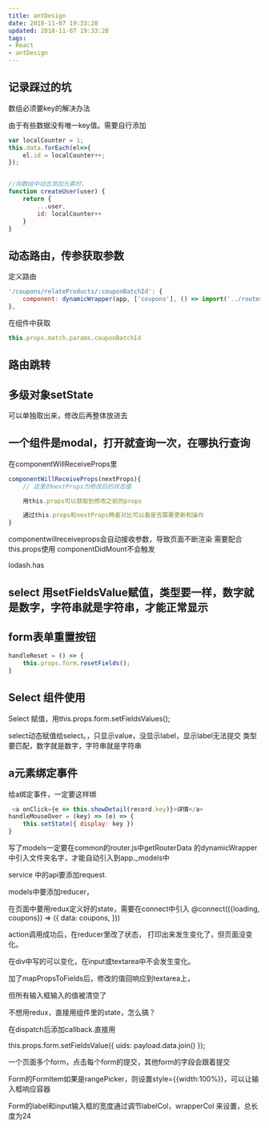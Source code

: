 ```yaml
---
title: antDesign
date: 2018-11-07 19:33:28
updated: 2018-11-07 19:33:28
tags:
- React
- antDesign
---
```


## 记录踩过的坑

数组必须要key的解决办法

由于有些数据没有唯一key值。需要自行添加

```js
var localCounter = 1;
this.data.forEach(el=>{
    el.id = localCounter++;
});


//向数组中动态添加元素时，
function createUser(user) {
    return {
        ...user,
        id: localCounter++
    }
}
```

## 动态路由，传参获取参数

定义路由

```js
'/coupons/relateProducts/:couponBatchId': {
    component: dynamicWrapper(app, ['coupons'], () => import('../routes/Coupons/RelateProducts'))
},
```

在组件中获取

```js
this.props.match.params.couponBatchId
```

## 路由跳转

## 多级对象setState

可以单独取出来，修改后再整体放进去

## 一个组件是modal，打开就查询一次，在哪执行查询

在componentWillReceiveProps里

```js
componentWillReceiveProps(nextProps){
    // 这里的nextProps为修改后的状态值

    用this.props可以获取到修改之前的props

    通过this.props和nextProps两者对比可以看是否需要更新和操作
}
```

componentwillreceiveprops会自动接收参数，导致页面不断渲染
需要配合this.props使用
componentDidMount不会触发

lodash.has

## select 用setFieldsValue赋值，类型要一样，数字就是数字，字符串就是字符串，才能正常显示

## form表单重置按钮

```js
handleReset = () => {
    this.props.form.resetFields();
}
```

## Select 组件使用

Select 赋值，用this.props.form.setFieldsValues();

select动态赋值给select。，只显示value，没显示label，显示label无法提交
类型要匹配，数字就是数字，字符串就是字符串

## a元素绑定事件

给a绑定事件，一定要这样绑

```js
 <a onClick={e => this.showDetail(record.key)}>详情</a>
handleMouseOver = (key) => (e) => {
    this.setState({ display: key })
}
```

写了models一定要在common的router.js中getRouterData
的dynamicWrapper
中引入文件夹名字，才能自动引入到app._models中

service 中的api要添加request.

models中要添加reducer，

在页面中要用redux定义好的state，需要在connect中引入
@connect(({loading, coupons}) => ({
    data: coupons,
}))

action调用成功后，在reducer里改了状态， 打印出来发生变化了，但页面没变化。

在div中写的可以变化，在input或textarea中不会发生变化。

加了mapPropsToFields后，修改的值回响应到textarea上，

但所有输入框输入的值被清空了

不想用redux，直接用组件里的state，怎么搞？

在dispatch后添加callback.直接用

this.props.form.setFieldsValue({
    uids: payload.data.join()
});

 一个页面多个form，点击每个form的提交，其他form的字段会跟着提交

Form的FormItem如果是rangePicker，则设置style={{width:100%}}，可以让输入框响应容器

Form的label和input输入框的宽度通过调节labelCol，wrapperCol
来设置，总长度为24
